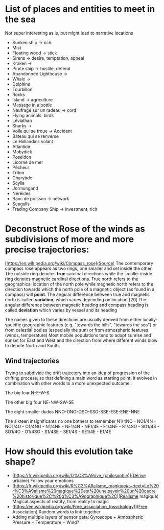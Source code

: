 # List of places and entities to meet in the sea
Not super interesting as is, but might lead to narrative locations
- Sunken ship -> rich
- Mist
- Floating wood -> stick
- Sirens -> desire, temptation, appeal
- Kraken ->
- Pirate ship -> hostile, defend
- Abandonned Lighthouse ->
- Whale ->
- Dolphins
- Tourbillon
- Rocks
- Island -> agriculture
- Message in a bottle
- Naufragé sur un radeau -> cord
- Flying animals: birds
- Léviathan
- Sharks ->
- Voile qui se troue -> Accident
- Bateau qui se renverse
- Le Hollandais volant
- Atlantide
- Mobydick
- Poseidon
- Licorne de mer
- Pêcheur
- Triton
- Charybde
- Scylla
- Jormungand
- Néréides
- Banc de poisson -> network
- Seagulls
- Trading Company Ship -> investment, rich

# Deconstruct Rose of the winds as subdivisions of more and more precise trajectories:
[https://en.wikipedia.org/wiki/Compass_rose](Source) The contemporary compass rose appears as two rings, one smaller and set inside the other. The outside ring denotes **true** cardinal directions while the smaller inside ring denotes magnetic cardinal directions. True north refers to the geographical location of the north pole while magnetic north refers to the direction towards which the north pole of a magnetic object (as found in a compass) will **point**. The angular difference between true and magnetic north is called **variation**, which varies depending on location.[20] The angular difference between magnetic heading and compass heading is called **deviation** which varies by vessel and its heading

The names given to these directions are usually derived from either locally-specific geographic features (e.g. "towards the hills", "towards the sea") or from celestial bodies (especially the sun) or from atmospheric features (winds, temperature)
Most mobile populations tend to adopt sunrise and sunset for East and West and the direction from where different winds blow to denote North and South.

## Wind trajectories
Trying to subdivide the drift trajectory into an idea of progression of the drifting process, so that defining a main word as starting point, it evolves in combination with other words to a more unexpected outcome.

The big four
N-E-W-S

The other big four
NE-NW-SW-SE

The eight smaller dudes
NNO-ONO-OSO-SSO-SSE-ESE-ENE-NNE

The sixteen insignificants no one bothers to remember
N1/4NO - NO1/4N - NO1/4O - O1/4NO - N1/4NE - NE1/4N - NE1/4E - E1/4NE - S1/4SO - SO1/4S - SO1/4O - O1/4SO - S1/4SE - SE1/4S - SE1/4E - E1/4E

# How should this evolution take shape?
- [https://fr.wikipedia.org/wiki/D%C3%A9rive_(philosophie)](Dérive urbaine) Follow your emotions
- [https://fr.wikipedia.org/wiki/R%C3%A9alisme_magique#:~:text=Le%20r%C3%A9alisme%20magique%20est%20une,savoir%20un%20cadre%20historique%2C%20g%C3%A9ographique%2C](Réalisme magique) Magical aspects of reatity, from reality to magic
- [https://en.wikipedia.org/wiki/Free_association_(psychology)](Free Association) Random words to link together
- Adding multiple layers of sensor data: Gyroscope + Atmospheric Pressure + Temperature + Wind?